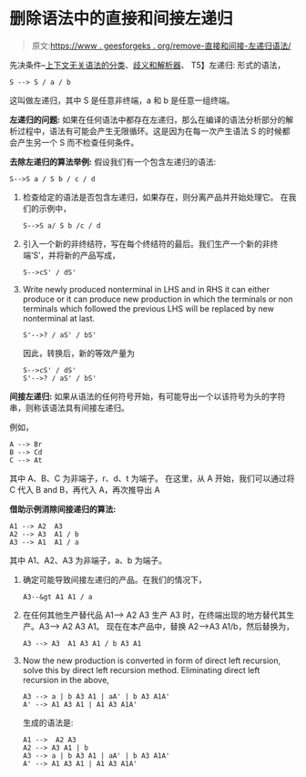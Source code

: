 # 删除语法中的直接和间接左递归

> 原文:[https://www . geesforgeks . org/remove-直接和间接-左递归语法/](https://www.geeksforgeeks.org/removing-direct-and-indirect-left-recursion-in-a-grammar/)

先决条件–[上下文无关语法的分类](https://www.geeksforgeeks.org/classification-of-context-free-grammars/)、[歧义和解析器](https://www.geeksforgeeks.org/parsing-set-1-introduction-ambiguity-and-parsers/)、
T5】左递归:
形式的语法，

```
S --> S / a / b 
```

这叫做左递归，其中 S 是任意非终端，a 和 b 是任意一组终端。

**左递归的问题:**
如果在任何语法中都存在左递归，那么在编译的语法分析部分的解析过程中，语法有可能会产生无限循环。这是因为在每一次产生语法 S 的时候都会产生另一个 S 而不检查任何条件。

**去除左递归的算法举例:**
假设我们有一个包含左递归的语法:

```
S-->S a / S b / c / d 
```

1.  检查给定的语法是否包含左递归，如果存在，则分离产品并开始处理它。
    在我们的示例中，

    ```
    S-->S a/ S b /c / d   
    ```

2.  引入一个新的非终结符，写在每个终结符的最后。我们生产一个新的非终端‘S’，并将新的产品写成，

    ```
    S-->cS' / dS' 
    ```

3.  Write newly produced nonterminal in LHS and in RHS it can either produce or it can produce new production in which the terminals or non terminals which followed the previous LHS will be replaced by new nonterminal at last.

    ```
    S'-->? / aS' / bS' 
    ```

    因此，转换后，新的等效产量为

    ```
    S-->cS' / dS'
    S'-->? / aS' / bS'   
    ```

**间接左递归:**
如果从语法的任何符号开始，有可能导出一个以该符号为头的字符串，则称该语法具有间接左递归。

例如，

```
A --> Br 
B --> Cd
C --> At 
```

其中 A、B、C 为非端子，r、d、t 为端子。
在这里，从 A 开始，我们可以通过将 C 代入 B and B，再代入 A，再次推导出 A

**借助示例消除间接递归的算法:**

```
A1 --> A2  A3
A2 --> A3  A1 / b
A3 --> A1  A1 / a 
```

其中 A1、A2、A3 为非端子，a、b 为端子。

1.  确定可能导致间接左递归的产品。在我们的情况下，

    ```
    A3--&gt A1 A1 / a 
    ```

2.  在任何其他生产替代品 A1–> A2 A3 生产 A3 时，在终端出现的地方替代其生产。A3–> A2 A3 A1。
    现在在本产品中，替换 A2–>A3 A1/b，然后替换为，

    ```
    A3 --> A3  A1 A3 A1 / b A3 A1 
    ```

3.  Now the new production is converted in form of direct left recursion, solve this by direct left recursion method.
    Eliminating direct left recursion in the above,

    ```
    A3 --> a | b A3 A1 | aA' | b A3 A1A' 
    A' --> A1 A3 A1 | A1 A3 A1A' 
    ```

    生成的语法是:

    ```
    A1 -->  A2 A3
    A2 --> A3 A1 | b
    A3 --> a | b A3 A1 | aA' | b A3 A1A' 
    A' --> A1 A3 A1 | A1 A3 A1A' 
    ```
